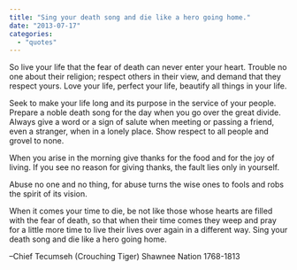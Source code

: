 ```yaml
---
title: "Sing your death song and die like a hero going home."
date: "2013-07-17"
categories: 
  - "quotes"
---
```


So live your life that the fear of death can never enter your heart. Trouble no one about their religion; respect others in their view, and demand that they respect yours. Love your life, perfect your life, beautify all things in your life.

Seek to make your life long and its purpose in the service of your people. Prepare a noble death song for the day when you go over the great divide. Always give a word or a sign of salute when meeting or passing a friend, even a stranger, when in a lonely place. Show respect to all people and grovel to none.

When you arise in the morning give thanks for the food and for the joy of living. If you see no reason for giving thanks, the fault lies only in yourself.

Abuse no one and no thing, for abuse turns the wise ones to fools and robs the spirit of its vision.

When it comes your time to die, be not like those whose hearts are filled with the fear of death, so that when their time comes they weep and pray for a little more time to live their lives over again in a different way. Sing your death song and die like a hero going home.

–Chief Tecumseh (Crouching Tiger) Shawnee Nation 1768-1813
